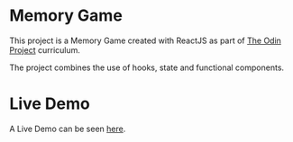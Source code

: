 # Memory Game

This project is a Memory Game created with ReactJS as part of [The Odin Project](https://www.theodinproject.com/courses/javascript/lessons/memory-card) curriculum. 

The project combines the use of hooks, state and functional components.


# Live Demo

A Live Demo can be seen [here](https://jerrytnutt.github.io/Memory-Card-React/).

